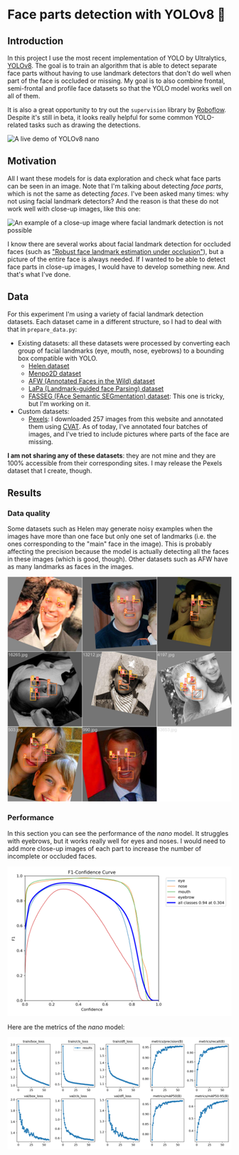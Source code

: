 # Face parts detection with YOLOv8 🎯

## Introduction

In this project I use the most recent implementation of YOLO by Ultralytics, [YOLOv8](https://github.com/ultralytics/ultralytics). The goal is to train an algorithm that is able to detect separate face parts without having to use landmark detectors that don't do well when part of the face is occluded or missing. My goal is to also combine frontal, semi-frontal and profile face datasets so that the YOLO model works well on all of them. 

It is also a great opportunity to try out the `supervision` library by [Roboflow](https://github.com/roboflow/supervision). Despite it's still in beta, it looks really helpful for some common YOLO-related tasks such as drawing the detections.

![A live demo of YOLOv8 nano](images/live_demo.gif)

## Motivation

All I want these models for is data exploration and check what face parts can be seen in an image. Note that I'm talking about detecting _face parts_, which is not the same as detecting _faces_. I've been asked many times: why not using facial landmark detectors? And the reason is that these do not work well with close-up images, like this one:

![An example of a close-up image where facial landmark detection is not possible](https://images.pexels.com/photos/977601/pexels-photo-977601.jpeg?auto=compress&cs=tinysrgb&w=1260&h=750&dpr=1)

I know there are several works about facial landmark detection for occluded faces (such as ["Robust face landmark estimation under occlusion"](https://pdollar.github.io/files/papers/BurgosArtizzuICCV13rcpr.pdf)), but a picture of the entire face is always needed. If I wanted to be able to detect face parts in close-up images, I would have to develop something new. And that's what I've done.

## Data

For this experiment I'm using a variety of facial landmark detection datasets. Each dataset came in a different structure, so I had to deal with that in `prepare_data.py`:

- Existing datasets: all these datasets were processed by converting each group of facial landmarks (eye, mouth, nose, eyebrows) to a bounding box compatible with YOLO.
  - [Helen dataset](http://www.ifp.illinois.edu/~vuongle2/helen/)
  - [Menpo2D dataset](https://github.com/jiankangdeng/MenpoBenchmark)
  - [AFW (Annotated Faces in the Wild) dataset](https://ibug.doc.ic.ac.uk/resources/facial-point-annotations/)
  - [LaPa (Landmark-guided face Parsing) dataset](https://github.com/JDAI-CV/lapa-dataset)
  - [FASSEG (FAce Semantic SEGmentation) dataset](https://github.com/massimomauro/FASSEG-repository): This one is tricky, but I'm working on it.
- Custom datasets:
  - [Pexels](https://pexels.com): I downloaded 257 images from this website and annotated them using [CVAT](https://app.cvat.ai/). As of today, I've annotated four batches of images, and I've tried to include pictures where parts of the face are missing.

**I am not sharing any of these datasets**: they are not mine and they are 100% accessible from their corresponding sites. I may release the Pexels dataset that I create, though.

## Results

### Data quality

Some datasets such as Helen may generate noisy examples when the images have more than one face but only one set of landmarks (i.e. the ones corresponding to the "main" face in the image). This is probably affecting the precision because the model is actually detecting all the faces in these images (which is good, though). Other datasets such as AFW have as many landmarks as faces in the images.

![A training batch with some images with incomplete labels](images/example_incomplete_labels.jpg)

### Performance

In this section you can see the performance of the _nano_ model. It struggles with eyebrows, but it works really well for eyes and noses. I would need to add more close-up images of each part to increase the number of incomplete or occluded faces.

![Yolov8-nano F1 curve](images/F1_curve.png)

Here are the metrics of the _nano_ model:

![YOLOv8-nano results](images/results.png)

